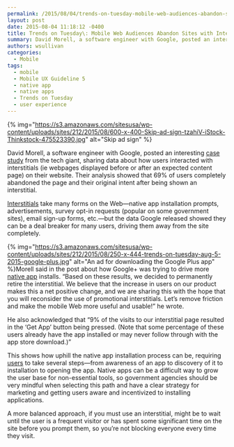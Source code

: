 ```yaml
---
permalink: /2015/08/04/trends-on-tuesday-mobile-web-audiences-abandon-sites-with-interstitial-ads/
layout: post
date: 2015-08-04 11:18:12 -0400
title: Trends on Tuesday\: Mobile Web Audiences Abandon Sites with Interstitial Ads
summary: David Morell, a software engineer with Google, posted an interesting case study&nbsp;from the tech giant, sharing data about how users interacted with interstitials (ie webpages&nbsp;displayed before or after an expected content page) on their website.&nbsp;Their&nbsp;analysis showed that&nbsp;69% of users completely abandoned the page and their original intent after being shown an interstitial. Interstitials take many
authors: wsullivan
categories:
  - Mobile
tags:
  - mobile
  - Mobile UX Guideline 5
  - native app
  - native apps
  - Trends on Tuesday
  - user experience
---
```


{% img="https://s3.amazonaws.com/sitesusa/wp-content/uploads/sites/212/2015/08/600-x-400-Skip-ad-sign-tzahiV-iStock-Thinkstock-475523390.jpg" alt="Skip ad sign" %} 

David Morell, a software engineer with Google, posted an interesting [case study](http://googlewebmastercentral.blogspot.com/2015/07/google-case-study-on-app-download-interstitials.html) from the tech giant, sharing data about how users interacted with interstitials (ie webpages displayed before or after an expected content page) on their website. Their analysis showed that 69% of users completely abandoned the page and their original intent after being shown an interstitial.

[Interstitials](https://en.wikipedia.org/wiki/Interstitial_webpage) take many forms on the Web—native app installation prompts, advertisements, survey opt-in requests (popular on some government sites), email sign-up forms, etc.—but the data Google released showed they can be a deal breaker for many users, driving them away from the site completely.

{% img="https://s3.amazonaws.com/sitesusa/wp-content/uploads/sites/212/2015/08/250-x-444-trends-on-tuesday-aug-5-2015-google-plus.jpg" alt="An ad for downloading the Google Plus app" %}Morell said in the post about how Google+ was trying to drive more [native app](https://www.WHATEVER/tag/native-app/) installs. “Based on these results, we decided to permanently retire the interstitial. We believe that the increase in users on our product makes this a net positive change, and we are sharing this with the hope that you will reconsider the use of promotional interstitials. Let’s remove friction and make the mobile Web more useful and usable!” he wrote.

He also acknowledged that “9% of the visits to our interstitial page resulted in the ‘Get App’ button being pressed. (Note that some percentage of these users already have the app installed or may never follow through with the app store download.)”

This shows how uphill the native app installation process can be, requiring [users](https://www.WHATEVER/resources/mobile-user-experience-guidelines-and-recommendations/) to take several steps—from awareness of an app to discovery of it to installation to opening the app. Native apps can be a difficult way to grow the user base for non-essential tools, so government agencies should be very mindful when selecting this path and have a clear strategy for marketing and getting users aware and incentivized to installing applications.

A more balanced approach, if you must use an interstitial, might be to wait until the user is a frequent visitor or has spent some significant time on the site before you prompt them, so you’re not blocking everyone every time they visit.